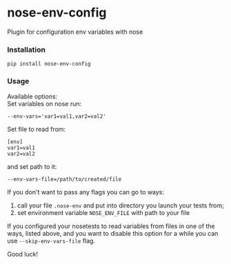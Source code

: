# nose-env-config
Plugin for configuration env variables with nose

### Installation
```
pip install nose-env-config
```

### Usage
Available options:    
Set variables on nose run:    
```
--env-vars='var1=val1,var2=val2'
```
Set file to read from:
```
[env]
var1=val1
var2=val2
```
and set path to it:
```
--env-vars-file=/path/to/created/file
```
If you don't want to pass any flags you can go to ways:    
1. call your file `.nose-env` and put into directory you launch your tests from;    
2. set environment variable `NOSE_ENV_FILE` with path to your file

If you configured your nosetests to read variables from files in one of the ways, listed above, and you want to disable this option for a while you can use `--skip-env-vars-file` flag. 

Good luck!
